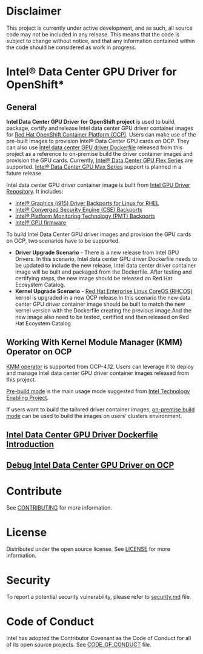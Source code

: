 # Disclaimer 
This project is currently under active development, and as such, all source code may not be included in any release. This means that the code is subject to change without notice, and that any information contained within the code should be considered as work in progress. 

# Intel® Data Center GPU Driver for OpenShift* 

## General

**Intel Data Center GPU Driver for OpenShift project** is used to build, package, certify and release Intel data center GPU driver container images for [Red Hat OpenShift Container Platform (OCP)](https://www.redhat.com/en/technologies/cloud-computing/openshift/container-platform). Users can make use of the pre-built images to provision Intel® Data Center GPU cards on OCP. They can also use [Intel data center GPU driver Dockerfile](docker/intel-dgpu-driver.Dockerfile) released from this project as a reference to on-premise build the driver container images and provision the GPU cards. Currently, [Intel® Data Center GPU Flex Series](https://www.intel.com/content/www/us/en/products/docs/discrete-gpus/data-center-gpu/flex-series/overview.html) are supported. [Intel® Data Center GPU Max Series](https://www.intel.com/content/www/us/en/products/details/discrete-gpus/data-center-gpu/max-series.html) support is planned in a future release.

Intel data center GPU driver container image is built from [Intel GPU Driver Repository](https://github.com/intel-gpu). It includes:
-	[Intel® Graphics (i915) Driver Backports for Linux for RHEL](https://github.com/intel-gpu/intel-gpu-i915-backports/tree/redhat/main)
-	[Intel® Converged Security Engine (CSE) Backports](https://github.com/intel-gpu/intel-gpu-cse-backports/tree/main)
-	[Intel® Platform Monitoring Technology (PMT) Backports](https://github.com/intel-gpu/intel-gpu-pmt-backports/tree/main)
-	[Intel® GPU firmware](https://github.com/intel-gpu/intel-gpu-firmware)


To build Intel Data Center GPU driver images and provision the GPU cards on OCP, two scenarios have to be supported.

- **Driver Upgrade Scenario** - There is a new release from Intel GPU Drivers. In this scenario, Intel data center GPU driver Dockerfile needs to be updated to include the new release, Intel data center driver container image will be built and packaged from the Dockerfile. After testing and certifying steps, the new image should be released on Red Hat Ecosystem Catalog.    
- **Kernel Upgrade Scenario** - [Red Hat Enterprise Linux CoreOS (RHCOS)](https://docs.openshift.com/container-platform/4.12/architecture/architecture-rhcos.html) kernel is upgraded in a new OCP release.In this scenario the new data center GPU driver container image should be built to match the new kernel version with the Dockerfile creating the previous image.And the new image also need to be tested, certified and then released on Red Hat Ecoystem Catalog  

## Working With Kernel Module Manager (KMM) Operator on OCP
[KMM operator](https://github.com/rh-ecosystem-edge/kernel-module-management) is supported from OCP-4.12. Users can leverage it to deploy and manage Intel data center GPU driver container images released from this project.

[Pre-build mode](https://github.com/intel/intel-technology-enabling-for-openshift/tree/main/kmmo#managing-intel-dgpu-driver-with-kmm-operator) is the main usage mode suggested from [Intel Technology Enabling Project](https://github.com/intel/intel-technology-enabling-for-openshift).

If users want to build the tailored driver container images, [on-premise build mode](https://github.com/intel/intel-technology-enabling-for-openshift/tree/main/kmmo#using-on-premise-build-mode) can be used to build the images on users’ clusters environment. 

## [Intel Data Center GPU Driver Dockerfile Introduction](docker/README.md)

## [Debug Intel Data Center GPU Driver on OCP](debug/README.md)

# Contribute
See [CONTRIBUTING](/CONTRIBUTING.md) for more information.

# License
Distributed under the open source license. See [LICENSE](/LICENSE.txt) for more information.

# Security
To report a potential security vulnerability, please refer to [security.md](/security.md) file.

# Code of Conduct
Intel has adopted the Contributor Covenant as the Code of Conduct for all of its open source projects. See [CODE_OF_CONDUCT](/CODE_OF_CONDUCT.md) file.